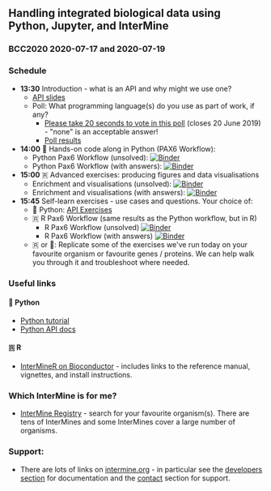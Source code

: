 ## Handling integrated biological data using Python, Jupyter, and InterMine 
### BCC2020 2020-07-17 and 2020-07-19

### Schedule

- **13:30** Introduction - what is an API and why might we use one? 
  - [API slides](https://docs.google.com/presentation/d/1qCEJIGdF4MH7B4-xGHy1vaq3xZOy72Oat4CvoGp1fos/edit?usp=sharing)
  - Poll: What programming language(s) do you use as part of work, if any? 
    - [Please take 20 seconds to vote in this poll](http://www.polljunkie.com/poll/ancsnq/what-languages-do-you-use-in-your-work) (closes 20 June 2019) - "none" is an acceptable answer!
    - [Poll results](http://www.polljunkie.com/poll/ezzzmg/what-languages-do-you-use-in-your-work/view)
- **14:00** 🐍 Hands-on code along in Python (PAX6 Workflow):
  - Python Pax6 Workflow (unsolved): [![Binder](https://mybinder.org/badge_logo.svg)](https://mybinder.org/v2/gh/intermine/intermine-ws-python-docs/master?filepath=unsolved-exercises%2FWorkshop_Pax6Workflow.ipynb)
  - Python Pax6 Workflow (with answers): [![Binder](https://mybinder.org/badge_logo.svg)](https://mybinder.org/v2/gh/intermine/intermine-ws-python-docs/master?filepath=Workshop_Pax6Workflow.ipynb)
- **15:00** 🇷 Advanced exercises: producing figures and data visualisations
  - Enrichment and visualisations (unsolved): [![Binder](https://mybinder.org/badge_logo.svg)](https://mybinder.org/v2/gh/intermine/interminer-workshop/master?filepath=Enrichment%20Analysis%20and%20Visualisations-unsolved.ipynb)
  - Enrichment and visualisations (with answers): [![Binder](https://mybinder.org/badge_logo.svg)](https://mybinder.org/v2/gh/intermine/interminer-workshop/master?filepath=Enrichment%20Analysis%20and%20Visualisations.ipynb)
- **15:45** Self-learn exercises - use cases and questions. Your choice of: 
  - 🐍 Python: [API Exercises](2019-06-19-python-exercises)
  - 🇷 R Pax6 Workflow (same results as the Python workflow, but in R)
    - R Pax6 Workflow (unsolved) [![Binder](https://mybinder.org/badge_logo.svg)](https://mybinder.org/v2/gh/intermine/interminer-workshop/master?filepath=Workshop%20Workflow%20PAX6-unsolved.ipynb)
    - R Pax6 Workflow (with answers) [![Binder](https://mybinder.org/badge_logo.svg)](https://mybinder.org/v2/gh/intermine/interminer-workshop/master?filepath=Workshop%20Workflow%20PAX6.ipynb)
  - 🇷 or 🐍: Replicate some of the exercises we've run today on your favourite organism or favourite genes / proteins. We can help walk you through it and troubleshoot where needed. 

### Useful links
#### 🐍 Python

- [Python tutorial](https://github.com/intermine/intermine-ws-python-docs)
- [Python API docs](http://intermine.org/intermine-ws-python/intermine.html)

#### 🇷 R

- [InterMineR on Bioconductor](https://bioconductor.org/packages/release/bioc/html/InterMineR.html) - includes links to the reference manual, vignettes, and install instructions.  

### Which InterMine is for me?
- [InterMine Registry](http://registry.intermine.org/) - search for your favourite organism(s). There are tens of InterMines and some InterMines cover a large number of organisms. 

### Support:
- There are lots of links on [intermine.org](http://intermine.org) - in particular see the [developers section](http://intermine.org/developers/) for documentation and the [contact](http://intermine.org/contact/) section for support.

